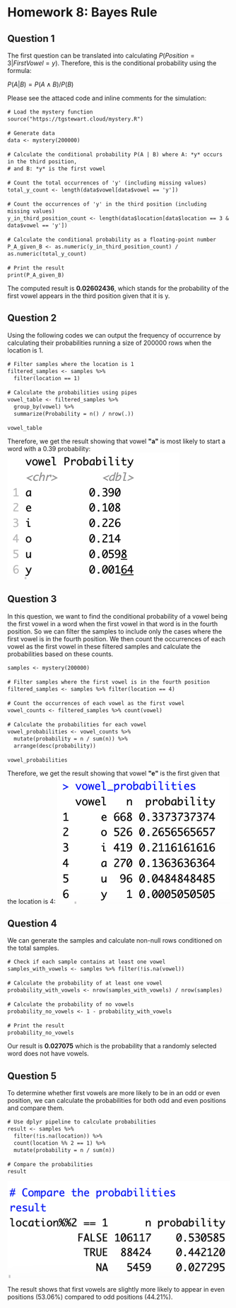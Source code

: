 # Homework 8: Bayes Rule
## Question 1

The first question can be translated into calculating $P(Position = 3 | First Vowel = y)$. Therefore, this is the conditional probability using the formula: 

$P(A|B) = P(A \land B) / P(B)$

Please see the attaced code and inline comments for the simulation:

```
# Load the mystery function
source("https://tgstewart.cloud/mystery.R")

# Generate data
data <- mystery(200000)

# Calculate the conditional probability P(A | B) where A: *y* occurs in the third position,
# and B: *y* is the first vowel

# Count the total occurrences of 'y' (including missing values)
total_y_count <- length(data$vowel[data$vowel == 'y'])

# Count the occurrences of 'y' in the third position (including missing values)
y_in_third_position_count <- length(data$location[data$location == 3 & data$vowel == 'y'])

# Calculate the conditional probability as a floating-point number
P_A_given_B <- as.numeric(y_in_third_position_count) / as.numeric(total_y_count)

# Print the result
print(P_A_given_B)

```
The computed result is **$0.02602436$**, which stands for the probability of the first vowel appears in the third position given that it is y.


## Question 2

Using the following codes we can output the frequency of occurrence by calculating their probabilities running a size of 200000 rows when the location is 1.
```
# Filter samples where the location is 1
filtered_samples <- samples %>%
  filter(location == 1)

# Calculate the probabilities using pipes
vowel_table <- filtered_samples %>%
  group_by(vowel) %>%
  summarize(Probability = n() / nrow(.))

vowel_table
```
Therefore, we get the result showing that vowel **"a"** is most likely to start a word with a 0.39 probability:
![image](vowel%20probability.png)

## Question 3

In this question, we want to find the conditional probability of a vowel being the first vowel in a word when the first vowel in that word is in the fourth position. So we can filter the samples to include only the cases where the first vowel is in the fourth position. We then count the occurrences of each vowel as the first vowel in these filtered samples and calculate the probabilities based on these counts. 

``````
samples <- mystery(200000)

# Filter samples where the first vowel is in the fourth position
filtered_samples <- samples %>% filter(location == 4)

# Count the occurrences of each vowel as the first vowel
vowel_counts <- filtered_samples %>% count(vowel)

# Calculate the probabilities for each vowel
vowel_probabilities <- vowel_counts %>%
  mutate(probability = n / sum(n)) %>%
  arrange(desc(probability))

vowel_probabilities
``````
Therefore, we get the result showing that vowel **"e"** is the first given that the location is 4:
![image](vowel.png)

## Question 4

We can generate the samples and calculate non-null rows conditioned on the total samples.

``````
# Check if each sample contains at least one vowel
samples_with_vowels <- samples %>% filter(!is.na(vowel))

# Calculate the probability of at least one vowel
probability_with_vowels <- nrow(samples_with_vowels) / nrow(samples)

# Calculate the probability of no vowels
probability_no_vowels <- 1 - probability_with_vowels

# Print the result
probability_no_vowels
``````
Our result is **$0.027075$** which is the probability that a randomly selected word does not have vowels.

## Question 5

To determine whether first vowels are more likely to be in an odd or even position, we can calculate the probabilities for both odd and even positions and compare them.
``````
# Use dplyr pipeline to calculate probabilities
result <- samples %>%
  filter(!is.na(location)) %>%
  count(location %% 2 == 1) %>%
  mutate(probability = n / sum(n))

# Compare the probabilities
result
``````
![image](oddeven.png)

The result shows that first vowels are slightly more likely to appear in even positions (53.06%) compared to odd positions (44.21%).
